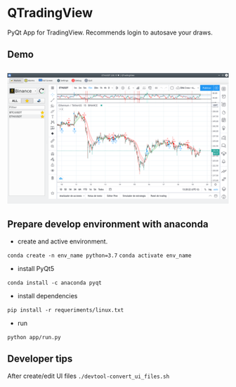 # QTradingView

PyQt App for TradingView. Recommends login to autosave your draws.

## Demo

![Image not found](demo.png)
---

## Prepare develop environment with anaconda

- create and active environment.

`conda create -n env_name python=3.7`
`conda activate env_name`

- install PyQt5

`conda install -c anaconda pyqt`

- install dependencies

`pip install -r requeriments/linux.txt`

- run

`python app/run.py`

## Developer tips

After create/edit UI files
`./devtool-convert_ui_files.sh`


